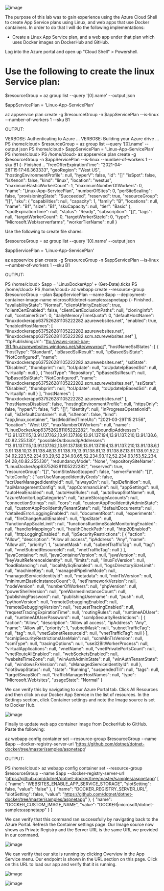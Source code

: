 ![image](https://user-images.githubusercontent.com/44756128/113201762-83f63100-922f-11eb-93a1-7ca1e18a620a.png)

The purpose of this lab was to gain experience using the Azure Cloud Shell to create App Service plans using Linux, and web apps that use Docker containers. In order to do that I will do the following implementations:

 - Create a Linux App Service plan, and a web app under that plan which uses Docker images on DockerHub and GitHub. 

Log into the Azure portal and open up "Cloud Shell" > Powershell.

# Use the following to create the linux Service plan:

$resourceGroup = az group list --query '[0].name' --output json

$appServicePlan = 'Linux-App-ServicePlan'

az appservice plan create -g $resourceGroup -n $appServicePlan --is-linux --number-of-workers 1 --sku B1

OUTPUT:

VERBOSE: Authenticating to Azure ...
VERBOSE: Building your Azure drive ...
PS /home/cloud> $resourceGroup = az group list --query '[0].name' --output json
PS /home/cloud> $appServicePlan = 'Linux-App-ServicePlan'
PS /home/cloud>
PS /home/cloud> az appservice plan create -g $resourceGroup -n $appServicePlan --is-linux --number-of-workers 1 --sku B1
{- Finished ..
  "freeOfferExpirationTime": "2021-04-28T15:17:46.363333",
  "geoRegion": "West US",
  "hostingEnvironmentProfile": null,
  "hyperV": false,
  "id": "[<REMOVED>]"
  "isSpot": false,
  "isXenon": false,
  "kind": "linux",
  "location": "westus",
  "maximumElasticWorkerCount": 1,
  "maximumNumberOfWorkers": 0,
  "name": "Linux-App-ServicePlan",
  "numberOfSites": 0,
  "perSiteScaling": false,
  "provisioningState": "Succeeded",
  "reserved": true,
  "resourceGroup": "[<REMOVED>]",
  "sku": {
    "capabilities": null,
    "capacity": 1,
    "family": "B",
    "locations": null,
    "name": "B1",
    "size": "B1",
    "skuCapacity": null,
    "tier": "Basic"
  },
  "spotExpirationTime": null,
  "status": "Ready",
  "subscription": "[<REMOVED>]",
  "tags": null,
  "targetWorkerCount": 0,
  "targetWorkerSizeId": 0,
  "type": "Microsoft.Web/serverfarms",
  "workerTierName": null
}

Use the following to create file shares:

$resourceGroup = az group list --query '[0].name' --output json

$appServicePlan = 'Linux-App-ServicePlan'

az appservice plan create -g $resourceGroup -n $appServicePlan --is-linux --number-of-workers 1 --sku B1

OUTPUT:

PS /home/cloud> $app = 'LinuxDockerApp' + (Get-Date).ticks
PS /home/cloud>
PS /home/cloud> az webapp create --resource-group $resourceGroup --plan $appServicePlan --name $app --deployment-container-image-name microsoft/dotnet-samples:aspnetapp
{- Finished ..
  "availabilityState": "Normal",
  "clientAffinityEnabled": true,
  "clientCertEnabled": false,
  "clientCertExclusionPaths": null,
  "cloningInfo": null,
  "containerSize": 0,
  "dailyMemoryTimeQuota": 0,
  "defaultHostName": "linuxdockerapp637526281105222282.azurewebsites.net",
  "enabled": true,
  "enabledHostNames": [
    "linuxdockerapp637526281105222282.azurewebsites.net",
    "linuxdockerapp637526281105222282.scm.azurewebsites.net"
  ],
  "ftpPublishingUrl": "ftp://waws-prod-bay-151.ftp.azurewebsites.windows.net/site/wwwroot",
  "hostNameSslStates": [
    {
      "hostType": "Standard",
      "ipBasedSslResult": null,
      "ipBasedSslState": "NotConfigured",
      "name": "linuxdockerapp637526281105222282.azurewebsites.net",
      "sslState": "Disabled",
      "thumbprint": null,
      "toUpdate": null,
      "toUpdateIpBasedSsl": null,
      "virtualIp": null
    },
    {
      "hostType": "Repository",
      "ipBasedSslResult": null,
      "ipBasedSslState": "NotConfigured",
      "name": "linuxdockerapp637526281105222282.scm.azurewebsites.net",
      "sslState": "Disabled",
      "thumbprint": null,
      "toUpdate": null,
      "toUpdateIpBasedSsl": null,
      "virtualIp": null
    }
  ],
  "hostNames": [
    "linuxdockerapp637526281105222282.azurewebsites.net"
  ],
  "hostNamesDisabled": false,
  "hostingEnvironmentProfile": null,
  "httpsOnly": false,
  "hyperV": false,
  "id": "[<REMOVED>]",
  "identity": null,
  "inProgressOperationId": null,
  "isDefaultContainer": null,
  "isXenon": false,
  "kind": "app,linux,container",
  "lastModifiedTimeUtc": "2021-03-29T15:21:56",
  "location": "West US",
  "maxNumberOfWorkers": null,
  "name": "LinuxDockerApp637526281105222282",
  "outboundIpAddresses": "13.91.137.115,13.91.137.162,13.91.137.189,13.91.137.194,13.91.137.210,13.91.138.6,40.82.255.130",
  "possibleOutboundIpAddresses": "13.91.137.115,13.91.137.162,13.91.137.189,13.91.137.194,13.91.137.210,13.91.138.6,13.91.138.10,13.91.138.48,13.91.138.79,13.91.138.81,13.91.138.87,13.91.138.91,52.234.92.223,52.234.93.29,52.234.93.65,52.234.93.112,52.234.93.153,52.234.94.28,40.82.255.130",
  "redundancyMode": "None",
  "repositorySiteName": "LinuxDockerApp637526281105222282",
  "reserved": true,
  "resourceGroup": "[<REMOVED>]",
  "scmSiteAlsoStopped": false,
  "serverFarmId": "[<REMOVED>]",
  "siteConfig": {
    "acrUseManagedIdentityCreds": false,
    "acrUserManagedIdentityId": null,
    "alwaysOn": null,
    "apiDefinition": null,
    "apiManagementConfig": null,
    "appCommandLine": null,
    "appSettings": null,
    "autoHealEnabled": null,
    "autoHealRules": null,
    "autoSwapSlotName": null,
    "azureMonitorLogCategories": null,
    "azureStorageAccounts": null,
    "connectionStrings": null,
    "cors": null,
    "customAppPoolIdentityAdminState": null,
    "customAppPoolIdentityTenantState": null,
    "defaultDocuments": null,
    "detailedErrorLoggingEnabled": null,
    "documentRoot": null,
    "experiments": null,
    "fileChangeAuditEnabled": null,
    "ftpsState": null,
    "functionAppScaleLimit": null,
    "functionsRuntimeScaleMonitoringEnabled": null,
    "handlerMappings": null,
    "healthCheckPath": null,
    "http20Enabled": null,
    "httpLoggingEnabled": null,
    "ipSecurityRestrictions": [
      {
        "action": "Allow",
        "description": "Allow all access",
        "ipAddress": "Any",
        "name": "Allow all",
        "priority": 1,
        "subnetMask": null,
        "subnetTrafficTag": null,
        "tag": null,
        "vnetSubnetResourceId": null,
        "vnetTrafficTag": null
      }
    ],
    "javaContainer": null,
    "javaContainerVersion": null,
    "javaVersion": null,
    "keyVaultReferenceIdentity": null,
    "limits": null,
    "linuxFxVersion": null,
    "loadBalancing": null,
    "localMySqlEnabled": null,
    "logsDirectorySizeLimit": null,
    "machineKey": null,
    "managedPipelineMode": null,
    "managedServiceIdentityId": null,
    "metadata": null,
    "minTlsVersion": null,
    "minimumElasticInstanceCount": 0,
    "netFrameworkVersion": null,
    "nodeVersion": null,
    "numberOfWorkers": null,
    "phpVersion": null,
    "powerShellVersion": null,
    "preWarmedInstanceCount": null,
    "publishingPassword": null,
    "publishingUsername": null,
    "push": null,
    "pythonVersion": null,
    "remoteDebuggingEnabled": null,
    "remoteDebuggingVersion": null,
    "requestTracingEnabled": null,
    "requestTracingExpirationTime": null,
    "routingRules": null,
    "runtimeADUser": null,
    "runtimeADUserPassword": null,
    "scmIpSecurityRestrictions": [
      {
        "action": "Allow",
        "description": "Allow all access",
        "ipAddress": "Any",
        "name": "Allow all",
        "priority": 1,
        "subnetMask": null,
        "subnetTrafficTag": null,
        "tag": null,
        "vnetSubnetResourceId": null,
        "vnetTrafficTag": null
      }
    ],
    "scmIpSecurityRestrictionsUseMain": null,
    "scmMinTlsVersion": null,
    "scmType": null,
    "tracingOptions": null,
    "use32BitWorkerProcess": null,
    "virtualApplications": null,
    "vnetName": null,
    "vnetPrivatePortsCount": null,
    "vnetRouteAllEnabled": null,
    "webSocketsEnabled": null,
    "websiteTimeZone": null,
    "winAuthAdminState": null,
    "winAuthTenantState": null,
    "windowsFxVersion": null,
    "xManagedServiceIdentityId": null
  },
  "slotSwapStatus": null,
  "state": "Running",
  "suspendedTill": null,
  "tags": null,
  "targetSwapSlot": null,
  "trafficManagerHostNames": null,
  "type": "Microsoft.Web/sites",
  "usageState": "Normal"
}

We can verify this by navigating to our Azure Portal tab. Click All Resources and then click on our Docker App Service in the list of resources. In the Settings section, click Container settings and note the Image source is set to Docker Hub.

![image](https://user-images.githubusercontent.com/44756128/112860163-320baa80-9079-11eb-839e-5cfc9c45787e.png)

Finally to update web app container image from DockerHub to GitHub. Paste the following:

az webapp config container set --resource-group $resourceGroup --name $app --docker-registry-server-url 'https://github.com/dotnet/dotnet-docker/tree/master/samples/aspnetapp'

OUTPUT:

PS /home/cloud> az webapp config container set --resource-group $resourceGroup --name $app --docker-registry-server-url 'https://github.com/dotnet/dotnet-docker/tree/master/samples/aspnetapp'
[
  {
    "name": "WEBSITES_ENABLE_APP_SERVICE_STORAGE",
    "slotSetting": false,
    "value": "false"
  },
  {
    "name": "DOCKER_REGISTRY_SERVER_URL",
    "slotSetting": false,
    "value": "https://github.com/dotnet/dotnet-docker/tree/master/samples/aspnetapp"
  },
  {
    "name": "DOCKER_CUSTOM_IMAGE_NAME",
    "value": "DOCKER|microsoft/dotnet-samples:aspnetapp"
  }
]

We can verify that this command ran successfully by navigating back to the Azure Portal. Refresh the Container settings page. Our Image source now shows as Private Registry and the Server URL is the same URL we provided in our command.

![image](https://user-images.githubusercontent.com/44756128/112860671-a47c8a80-9079-11eb-9980-6a23b2228688.png)

We can verify that our site is running by clicking Overview in the App Service menu. Our endpoint is shown in the URL section on this page. Click on this URL to load our app and verify that it is running.

![image](https://user-images.githubusercontent.com/44756128/112860787-be1dd200-9079-11eb-8697-0116967fd455.png)

![image](https://user-images.githubusercontent.com/44756128/112860992-fe7d5000-9079-11eb-8abf-5b4b2bc3d87b.png)
